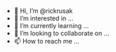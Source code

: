 - 👋 Hi, I’m @rickrusak
- 👀 I’m interested in ...
- 🌱 I’m currently learning ...
- 💞️ I’m looking to collaborate on ...
- 📫 How to reach me ...

<!---
rickrusak/rickrusak is a ✨ special ✨ repository because its `README.md` (this file) appears on your GitHub profile.
You can click the Preview link to take a look at your changes.
--->
